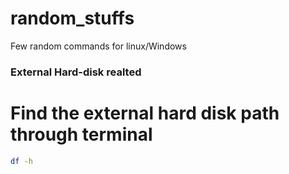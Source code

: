 # random_stuffs
Few random commands for linux/Windows

### External Hard-disk realted
# Find the external hard disk path through terminal
```bash
df -h
```

